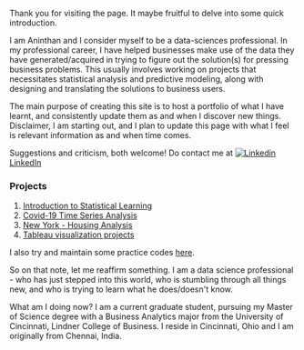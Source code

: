 
Thank you for visiting the page. It maybe fruitful to delve into some quick introduction.

I am Aninthan and I consider myself to be a data-sciences professional. In my professional career, I have helped businesses make use of the data they have generated/acquired in trying to figure out the solution(s) for pressing business problems. This usually involves working on projects that necessitates statistical analysis and predictive modeling, along with designing and translating the solutions to business users.

The main purpose of creating this site is to host a portfolio of what I have learnt, and consistently update them as and when I discover new things. Disclaimer, I am starting out, and I plan to update this page with what I feel is relevant information as and when time comes. 

Suggestions and criticism, both welcome! Do contact me at [![Linkedin](https://i.stack.imgur.com/gVE0j.png) LinkedIn](https://www.linkedin.com/in/aninthan-r/)

### Projects

1. [Introduction to Statistical Learning](https://aninthan-ramaswamy.github.io/ISLR-Training/)
2. [Covid-19 Time Series Analysis](https://aninthan-ramaswamy.github.io/Covid-19-Analysis/)
3. [New York - Housing Analysis](https://aninthan-ramaswamy.github.io/New-York-Housing-Analysis/)
4. [Tableau visualization projects](https://public.tableau.com/profile/aninthan.ramaswamy)

I also try and maintain some practice codes [here](https://github.com/aninthan-ramaswamy/Basic-Coding).

So on that note, let me reaffirm something. I am a data science professional - who has just stepped into this world, who is stumbling through all things new, and who is trying to learn what he does/doesn't know.

What am I doing now? I am a current graduate student, pursuing my Master of Science degree with a Business Analytics major from the University of Cincinnati, Lindner College of Business. I reside in Cincinnati, Ohio and I am originally from Chennai, India. 
